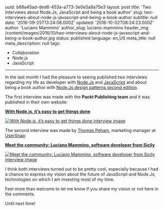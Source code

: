 uuid:             b68a45ad-ded6-453a-a773-3e0e5a9a75e3
layout:           post
title:            'Two Interviews about Node.Js, JavaScript and being a book author'
slug:             two-interviews-about-node-js-javascript-and-being-a-book-author
subtitle:         null
date:             '2016-09-25T13:24:08.000Z'
updated:          '2016-10-02T08:24:23.000Z'
author:           'Luciano Mammino'
author_slug:      luciano-mammino
header_img:       /content/images/2016/10/two-interviews-about-node-js-javascript-and-being-a-book-author.jpg
status:           published
language:         en_US
meta_title:       null
meta_description: null
tags:
  - Collaboration
  - Node.js
  - JavaScript

---

In the last month I had the pleasure to seeing published two interviews regarding my life as developer with [Node.Js](/tag/node-js) and [JavaScript](/tag/javascript) and about being a book author with [Node.Js design patterns second edition](https://www.nodejsdesignpatterns.com).

The first interview was made with the **Packt Publishing team** and it was published in their own website: 

**[With Node.js, it’s easy to get things done](https://www.packtpub.com/books/content/nodejs-its-easy-get-things-done)**

[![With Node.js, it’s easy to get things done interview image](/content/images/2016/09/nodejs-its-easy-get-things-done-packt-interview-luciano-mammino.png)](https://www.packtpub.com/books/content/nodejs-its-easy-get-things-done)


The second interview was made by [Thomas Peham](https://twitter.com/tompeham), marketing manager at [UserSnap](http://usersnap.com/blog/): 

**[Meet the community: Luciano Mammino, software developer from Sicily](http://usersnap.com/blog/developer-community-luciano-mammino/)**

[![Meet the community: Luciano Mammino, software developer from Sicily interview image](/content/images/2016/09/developer-community-luciano-mammino-usersnap-interview.png)](http://usersnap.com/blog/developer-community-luciano-mammino/)

I think both interviews turned out to be pretty cool, especially because I had a chance to express my vision about the future of JavaScript and Node.Js, technologies on which I am investing most of my time.

Feel more than welcome to let me know if you share my vision or not here in the comments.

Until next time!
